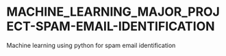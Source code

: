 # MACHINE_LEARNING_MAJOR_PROJECT-SPAM-EMAIL-IDENTIFICATION
Machine learning using python for spam email identification
